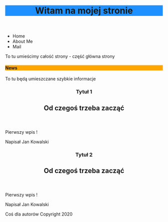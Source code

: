 

<html lang="pl">

<head>
<meta charset="utf-8"/>
<title>StronaInternetowa</title>
<link rel="stylesheet" href="main.css">
</head>

<body>
<header>
  <h1 style="background-color:DodgerBlue;">Witam na mojej stronie</h1>
</header>

<nav>
<ul>
<li> Home</li>
<li> About Me</li>
<li> Mail</li>
</ul>
</nav>

<section>
To tu umieścimy całość strony - część główna strony
</section>

<aside>
<h4 style="background-color:Orange;">News</h4>
To tu będą umieszczane szybkie informacje
</aside>

<section id="main_section">

<article>
<header>
<hgroup>
<h1>Tytuł 1</h1>
<h2>Od czegoś trzeba zacząć</h2>
</hgroup>
</header>
<p>Pierwszy wpis !</p>
<footer>
<p> Napisał Jan Kowalski </p>
</footer>
</article>

<article>
<header>
<hgroup>
<h1>Tytuł 2</h1>
<h2>Od czegoś trzeba zacząć</h2>
</hgroup>
</header>
<p>Pierwszy wpis !</p>
<footer>
<p> Napisał Jan Kowalski </p>
</footer>
</article>


<footer>
Coś dla autorów
Copyright 2020
</footer>

</body>

</html>
